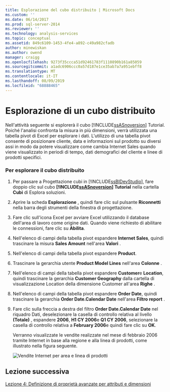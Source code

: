 ```yaml
---
title: Esplorazione del cubo distribuito | Microsoft Docs
ms.custom: ''
ms.date: 06/14/2017
ms.prod: sql-server-2014
ms.reviewer: ''
ms.technology: analysis-services
ms.topic: conceptual
ms.assetid: 849c6109-1453-4fe4-a892-c49a982cfadb
author: minewiskan
ms.author: owend
manager: craigg
ms.openlocfilehash: 9273f35ccca51d92461783f1110890b161a85059
ms.sourcegitcommit: a1adc6906ccc0a57d187e1ce35ab7a7a951ebff8
ms.translationtype: MT
ms.contentlocale: it-IT
ms.lasthandoff: 08/09/2019
ms.locfileid: "68888465"
---
```

# <a name="browsing-the-deployed-cube"></a>Esplorazione di un cubo distribuito
  Nell'attività seguente si esplorerà il cubo [!INCLUDE[ssASnoversion](../includes/ssasnoversion-md.md)] Tutorial. Poiché l'analisi confronta la misura in più dimensioni, verrà utilizzata una tabella pivot di Excel per esplorare i dati. L'utilizzo di una tabella pivot consente di posizionare cliente, data e informazioni sul prodotto su diversi assi in modo da potere visualizzare come cambia Internet Sales quando viene visualizzato in periodi di tempo, dati demografici del cliente e linee di prodotti specifici.  
  
### <a name="to-browse-the-deployed-cube"></a>Per esplorare il cubo distribuito  
  
1.  Per passare a Progettazione cubi in [!INCLUDE[ssBIDevStudio](../includes/ssbidevstudio-md.md)], fare doppio clic sul cubo **[!INCLUDE[ssASnoversion](../includes/ssasnoversion-md.md)] Tutorial** nella cartella **Cubi** di Esplora soluzioni.  
  
2.  Aprire la scheda **Esplorazione** , quindi fare clic sul pulsante **Riconnetti** nella barra degli strumenti della finestra di progettazione.  
  
3.  Fare clic sull'icona Excel per avviare Excel utilizzando il database dell'area di lavoro come origine dati. Quando viene richiesto di abilitare le connessioni, fare clic su **Abilita**.  
  
4.  Nell'elenco di campi della tabella pivot espandere **Internet Sales**, quindi trascinare la misura **Sales Amount** nell'area **Valori** .  
  
5.  Nell'elenco di campi della tabella pivot espandere **Product**.  
  
6.  Trascinare la gerarchia utente **Product Model Lines** nell'area **Colonne** .  
  
7.  Nell'elenco di campi della tabella pivot espandere **Customer**e **Location**, quindi trascinare la gerarchia **Customer Geography** dalla cartella di visualizzazione Location della dimensione Customer all'area **Righe** .  
  
8.  Nell'elenco di campi della tabella pivot espandere **Order Date**, quindi trascinare la gerarchia **Order Date.Calendar Date** nell'area **Filtro report** .  
  
9. Fare clic sulla freccia a destra del filtro **Order Date.Calendar Date** nel riquadro Dati, deselezionare la casella di controllo relativa al livello **(Totale)** , espandere **2006**, **H1 CY 2006**e **Q1 CY 2006**, selezionare la casella di controllo relativa a **February 2006**e quindi fare clic su **OK**.  
  
     Verranno visualizzate le vendite realizzate nel mese di febbraio 2006 tramite Internet in base alla regione e alla linea di prodotti, come illustrato nella figura seguente.  
  
     ![Vendite Internet per area e linea di prodotti](../../2014/tutorials/media/l3-cube-browser-finish.gif "Vendite Internet per area e linea di prodotti")  
  
## <a name="next-lesson"></a>Lezione successiva  
 [Lezione 4: Definizione di proprietà avanzate per attributi e dimensioni](https://docs.microsoft.com/analysis-services/lesson-4-defining-advanced-attribute-and-dimension-properties)  
  
  
